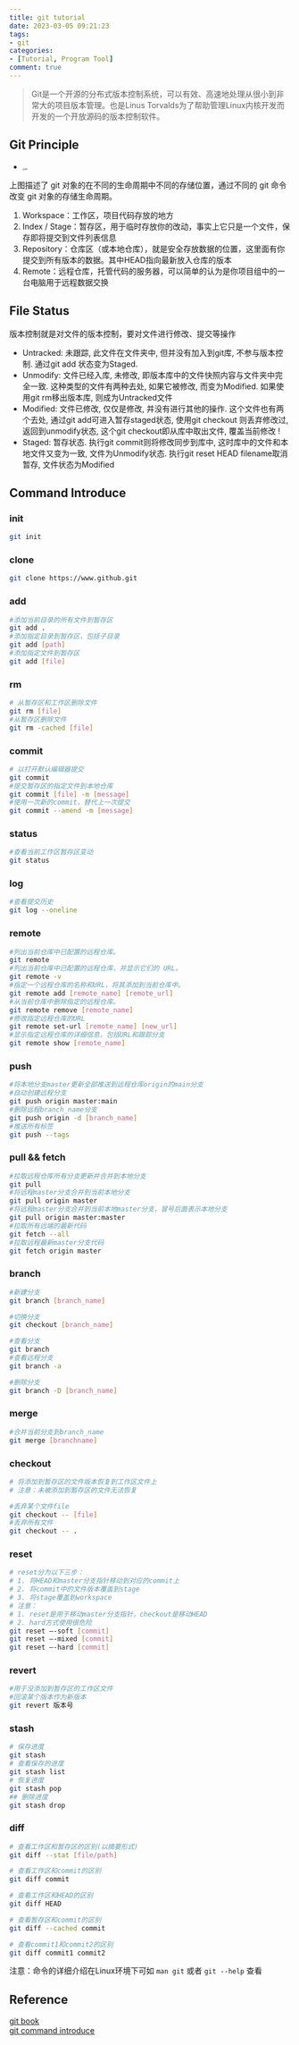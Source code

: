 ```yaml
---
title: git tutorial
date: 2023-03-05 09:21:23
tags:
- git
categories: 
- [Tutorial, Program Tool]
comment: true
---
```

> Git是一个开源的分布式版本控制系统，可以有效、高速地处理从很小到非常大的项目版本管理。也是Linus Torvalds为了帮助管理Linux内核开发而开发的一个开放源码的版本控制软件。

## Git Principle

* <img src="https://res.cloudinary.com/fengerzh/image/upload/git-reset_drbfhd.png" alt="git" style="zoom: 25%;" />

上图描述了 git 对象的在不同的生命周期中不同的存储位置，通过不同的 git 命令改变 git 对象的存储生命周期。

1. Workspace：工作区，项目代码存放的地方
2. Index / Stage：暂存区，用于临时存放你的改动，事实上它只是一个文件，保存即将提交到文件列表信息
3. Repository：仓库区（或本地仓库），就是安全存放数据的位置，这里面有你提交到所有版本的数据。其中HEAD指向最新放入仓库的版本
4. Remote：远程仓库，托管代码的服务器，可以简单的认为是你项目组中的一台电脑用于远程数据交换

## File Status

版本控制就是对文件的版本控制，要对文件进行修改、提交等操作

- Untracked: 未跟踪, 此文件在文件夹中, 但并没有加入到git库, 不参与版本控制. 通过git add 状态变为Staged.
- Unmodify: 文件已经入库, 未修改, 即版本库中的文件快照内容与文件夹中完全一致. 这种类型的文件有两种去处, 如果它被修改, 而变为Modified. 如果使用git rm移出版本库, 则成为Untracked文件
- Modified: 文件已修改, 仅仅是修改, 并没有进行其他的操作. 这个文件也有两个去处, 通过git add可进入暂存staged状态, 使用git checkout 则丢弃修改过, 返回到unmodify状态, 这个git checkout即从库中取出文件, 覆盖当前修改 !
- Staged: 暂存状态. 执行git commit则将修改同步到库中, 这时库中的文件和本地文件又变为一致, 文件为Unmodify状态. 执行git reset HEAD filename取消暂存, 文件状态为Modified

## Command Introduce 

### init
```bash
git init 
```

### clone
```bash
git clone https://www.github.git
```

### add
```bash
#添加当前目录的所有文件到暂存区
git add . 
#添加指定目录到暂存区，包括子目录
git add [path] 
#添加指定文件到暂存区
git add [file] 
```
### rm

```bash
# 从暂存区和工作区删除文件
git rm [file] 
#从暂存区删除文件
git rm -cached [file] 
```
### commit

```bash
# 以打开默认编辑器提交
git commit 
#提交暂存区的指定文件到本地仓库
git commit [file] -m [message] 
#使用一次新的commit，替代上一次提交
git commit --amend -m [message] 
```

### status

```bash
#查看当前工作区暂存区变动
git status  
```

### log

```bash
#查看提交历史
git log --oneline 
```
### remote

```bash
#列出当前仓库中已配置的远程仓库。
git remote 
#列出当前仓库中已配置的远程仓库，并显示它们的 URL。
git remote -v 
#指定一个远程仓库的名称和URL，将其添加到当前仓库中。
git remote add [remote_name] [remote_url] 
#从当前仓库中删除指定的远程仓库。
git remote remove [remote_name] 
#修改指定远程仓库的URL
git remote set-url [remote_name] [new_url] 
#显示指定远程仓库的详细信息，包括URL和跟踪分支
git remote show [remote_name] 
```

### push

```bash
#将本地分支master更新全部推送到远程仓库origin的main分支
#自动创建远程分支
git push origin master:main 
#删除远程branch_name分支
git push origin -d [branch_name] 
#推送所有标签
git push --tags 
```

### pull && fetch

```bash
#拉取远程仓库所有分支更新并合并到本地分支
git pull  
#将远程master分支合并到当前本地分支
git pull origin master 
#将远程master分支合并到当前本地master分支，冒号后面表示本地分支
git pull origin master:master 
#拉取所有远端的最新代码
git fetch --all  
#拉取远程最新master分支代码
git fetch origin master 
```

### branch
```bash
#新建分支
git branch [branch_name] 
```
```bash
#切换分支
git checkout [branch_name] 
```
```bash
#查看分支
git branch 
#查看远程分支
git branch -a 
```
```bash
#删除分支
git branch -D [branch_name] 
```

### merge
```bash
#合并当前分支到branch_name
git merge [branchname] 
```

### checkout

```bash
# 将添加到暂存区的文件版本恢复到工作区文件上
# 注意：未被添加到暂存区的文件无法恢复

#丢弃某个文件file
git checkout -- [file]  
#丢弃所有文件
git checkout -- .  
```

### reset
```bash
# reset分为以下三步：
# 1. 将HEAD和master分支指针移动到对应的commit上
# 2. 将commit中的文件版本覆盖到stage
# 3. 将stage覆盖到workspace
# 注意：
# 1. reset是用于移动master分支指针，checkout是移动HEAD
# 2. hard方式使用很危险
git reset –-soft [commit] 
git reset –-mixed [commit]
git reset –-hard [commit]
```

### revert
```bash
#用于没添加到暂存区的工作区文件
#回滚某个版本作为新版本
git revert 版本号  
```

### stash

```bash
# 保存进度
git stash
# 查看保存的进度
git stash list
# 恢复进度
git stash pop 
## 删除进度
git stash drop
```

### diff

```bash
# 查看工作区和暂存区的区别(以摘要形式)
git diff --stat [file/path]

# 查看工作区和commit的区别
git diff commit

# 查看工作区和HEAD的区别
git diff HEAD

# 查看暂存区和commit的区别
git diff --cached commit

# 查看commit1和commit2的区别
git diff commit1 commit2
```

注意：命令的详细介绍在Linux环境下可如 `man git` 或者 `git --help` 查看
## Reference
[git book](https://git-scm.com/book/zh/)  
[git command introduce](https://blog.csdn.net/weixin_36168780/article/details/112100325)
